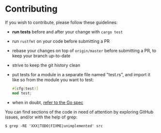 # Contributing

If you wish to contribute, please follow these guidelines:

- **run tests** before and after your change with `cargo test`
- run `rustfmt` on your code before submitting a PR
- rebase your changes on top of `origin/master` before submitting a PR, to keep
  your branch up-to-date
- strive to keep the git history clean
- put tests for a module in a separate file named "test.rs", and import it like
  so from the module you want to test:

  ```rust
  #[cfg(test)]
  mod test;
  ```
- when in doubt, [refer to the Go spec](https://golang.org/ref/spec)

You can find sections of the code in need of attention by exploring GitHub
issues, and/or with the help of grep:

``` shell
$ grep -RE 'XXX|TODO|FIXME|unimplemented' src
```
